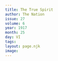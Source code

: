 ```yaml
---
title: The True Spirit
author: The Nation
issue: 27
volume: 6
year: 1917
month: 25
day: VI
tags:
layout: page.njk
image:
---
```



